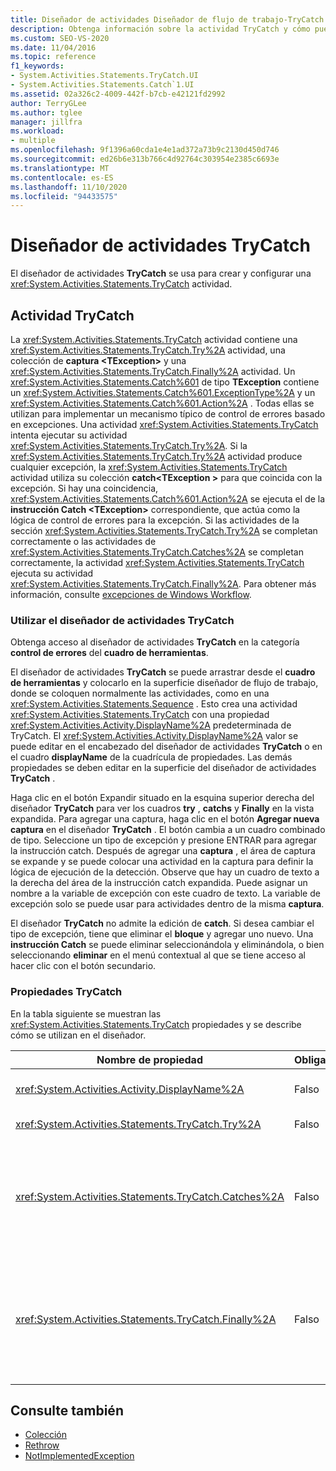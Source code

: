 ```yaml
---
title: Diseñador de actividades Diseñador de flujo de trabajo-TryCatch
description: Obtenga información sobre la actividad TryCatch y cómo puede usar el diseñador de actividades TryCatch para crear y configurar una actividad TryCatch.
ms.custom: SEO-VS-2020
ms.date: 11/04/2016
ms.topic: reference
f1_keywords:
- System.Activities.Statements.TryCatch.UI
- System.Activities.Statements.Catch`1.UI
ms.assetid: 02a326c2-4009-442f-b7cb-e42121fd2992
author: TerryGLee
ms.author: tglee
manager: jillfra
ms.workload:
- multiple
ms.openlocfilehash: 9f1396a60cda1e4e1ad372a73b9c2130d450d746
ms.sourcegitcommit: ed26b6e313b766c4d92764c303954e2385c6693e
ms.translationtype: MT
ms.contentlocale: es-ES
ms.lasthandoff: 11/10/2020
ms.locfileid: "94433575"
---
```

# <a name="trycatch-activity-designer"></a>Diseñador de actividades TryCatch

El diseñador de actividades **TryCatch** se usa para crear y configurar una <xref:System.Activities.Statements.TryCatch> actividad.

## <a name="the-trycatch-activity"></a>Actividad TryCatch
 La <xref:System.Activities.Statements.TryCatch> actividad contiene una <xref:System.Activities.Statements.TryCatch.Try%2A> actividad, una colección de **captura \<TException>** y una <xref:System.Activities.Statements.TryCatch.Finally%2A> actividad. Un <xref:System.Activities.Statements.Catch%601> de tipo **TException** contiene un <xref:System.Activities.Statements.Catch%601.ExceptionType%2A> y un <xref:System.Activities.Statements.Catch%601.Action%2A> . Todas ellas se utilizan para implementar un mecanismo típico de control de errores basado en excepciones. Una actividad <xref:System.Activities.Statements.TryCatch> intenta ejecutar su actividad <xref:System.Activities.Statements.TryCatch.Try%2A>. Si la <xref:System.Activities.Statements.TryCatch.Try%2A> actividad produce cualquier excepción, la <xref:System.Activities.Statements.TryCatch> actividad utiliza su colección **catch<TException \>** para que coincida con la excepción. Si hay una coincidencia, <xref:System.Activities.Statements.Catch%601.Action%2A> se ejecuta el de la **instrucción Catch \<TException>** correspondiente, que actúa como la lógica de control de errores para la excepción. Si las actividades de la sección <xref:System.Activities.Statements.TryCatch.Try%2A> se completan correctamente o las actividades de <xref:System.Activities.Statements.TryCatch.Catches%2A> se completan correctamente, la actividad <xref:System.Activities.Statements.TryCatch> ejecuta su actividad <xref:System.Activities.Statements.TryCatch.Finally%2A>. Para obtener más información, consulte [excepciones de Windows Workflow](/dotnet/framework/windows-workflow-foundation/exceptions).

### <a name="using-the-trycatch-activity-designer"></a>Utilizar el diseñador de actividades TryCatch

Obtenga acceso al diseñador de actividades **TryCatch** en la categoría **control de errores** del **cuadro de herramientas**.

El diseñador de actividades **TryCatch** se puede arrastrar desde el **cuadro de herramientas** y colocarlo en la superficie diseñador de flujo de trabajo, donde se coloquen normalmente las actividades, como en una <xref:System.Activities.Statements.Sequence> . Esto crea una actividad <xref:System.Activities.Statements.TryCatch> con una propiedad <xref:System.Activities.Activity.DisplayName%2A> predeterminada de TryCatch. El <xref:System.Activities.Activity.DisplayName%2A> valor se puede editar en el encabezado del diseñador de actividades **TryCatch** o en el cuadro **displayName** de la cuadrícula de propiedades. Las demás propiedades se deben editar en la superficie del diseñador de actividades **TryCatch** .

Haga clic en el botón Expandir situado en la esquina superior derecha del diseñador **TryCatch** para ver los cuadros **try** , **catchs** y **Finally** en la vista expandida. Para agregar una captura, haga clic en el botón **Agregar nueva captura** en el diseñador **TryCatch** . El botón cambia a un cuadro combinado de tipo. Seleccione un tipo de excepción y presione ENTRAR para agregar la instrucción catch. Después de agregar una **captura** , el área de captura se expande y se puede colocar una actividad en la captura para definir la lógica de ejecución de la detección. Observe que hay un cuadro de texto a la derecha del área de la instrucción catch expandida. Puede asignar un nombre a la variable de excepción con este cuadro de texto. La variable de excepción solo se puede usar para actividades dentro de la misma **captura**.

El diseñador **TryCatch** no admite la edición de **catch**. Si desea cambiar el tipo de excepción, tiene que eliminar el **bloque** y agregar uno nuevo. Una **instrucción Catch** se puede eliminar seleccionándola y eliminándola, o bien seleccionando **eliminar** en el menú contextual al que se tiene acceso al hacer clic con el botón secundario.

### <a name="the-trycatch-properties"></a>Propiedades TryCatch

En la tabla siguiente se muestran las <xref:System.Activities.Statements.TryCatch> propiedades y se describe cómo se utilizan en el diseñador.

|Nombre de propiedad|Obligatorio|Uso|
|-|--------------|-|
|<xref:System.Activities.Activity.DisplayName%2A>|Falso|Especifica el nombre opcional descriptivo de la actividad <xref:System.Activities.Statements.TryCatch>. El valor predeterminado es TryCatch.|
|<xref:System.Activities.Statements.TryCatch.Try%2A>|Falso|La actividad se ejecuta primero cuando <xref:System.Activities.Statements.TryCatch> se ejecuta.|
|<xref:System.Activities.Statements.TryCatch.Catches%2A>|Falso|Colección de elementos **catch** que se va a comprobar cuando la <xref:System.Activities.Statements.TryCatch.Try%2A> actividad produzca una excepción.<br /><br /> Necesita agregar al menos una actividad en <xref:System.Activities.Statements.TryCatch.Catches%2A> o en el bloque <xref:System.Activities.Statements.TryCatch.Finally%2A>.|
|<xref:System.Activities.Statements.TryCatch.Finally%2A>|Falso|La actividad que se va a ejecutar cuando la clase <xref:System.Activities.Statements.TryCatch.Try%2A> y cualquiera de las actividades necesarias en la colección <xref:System.Activities.Statements.TryCatch.Catches%2A> completen la ejecución.<br /><br /> Necesita agregar al menos una actividad en <xref:System.Activities.Statements.TryCatch.Catches%2A> o en el bloque <xref:System.Activities.Statements.TryCatch.Finally%2A>.|

## <a name="see-also"></a>Consulte también

- [Colección](../workflow-designer/collection-activity-designers.md)
- [Rethrow](../workflow-designer/rethrow-activity-designer.md)
- [NotImplementedException](../workflow-designer/throw-activity-designer.md)
